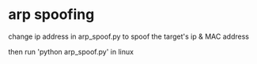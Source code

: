<h1>arp spoofing</h1>

<p>change ip address in arp_spoof.py to spoof the target's ip & MAC address</p>
<p>then run 'python arp_spoof.py' in linux</p>
